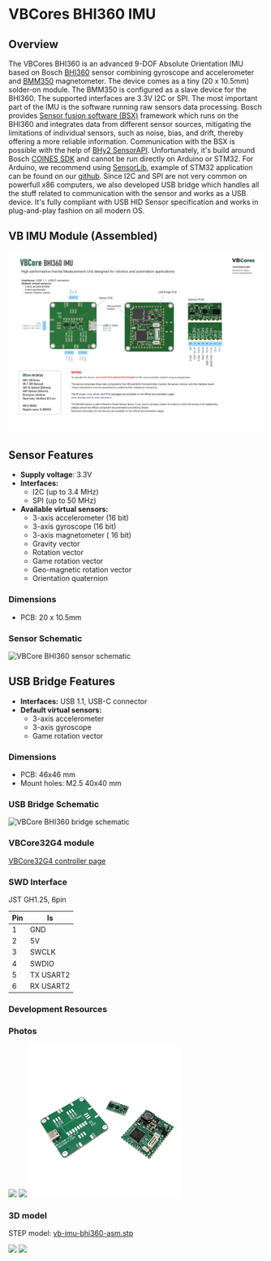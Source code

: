 # VBCores BHI360 IMU
## Overview 
The VBCores BHI360 is an advanced 9-DOF Absolute Orientation IMU based on Bosch [BHI360](https://www.bosch-sensortec.com/products/smart-sensor-systems/bhi360/) sensor combining gyroscope and accelerometer and [BMM350](https://www.bosch-sensortec.com/products/motion-sensors/magnetometers/bmm350/) magnetometer. The device comes as a tiny (20 x 10.5mm) solder-on module. The BMM350 is configured as a slave device for the BHI360. The supported interfaces are 3.3V I2C or SPI.
The most important part of the IMU is the software running raw sensors data processing. Bosch provides [Sensor fusion software (BSX)](https://www.bosch-sensortec.com/media/boschsensortec/downloads/application_notes_1/bst-bhi260_bhi360-an002.pdf) framework which runs on the BHI360 and integrates data from different sensor sources, mitigating the limitations of individual sensors, such as noise, bias, and drift, thereby offering a more reliable information. Communication with the BSX is possible with the help of [BHy2 SensorAPI](https://github.com/boschsensortec/BHY2_SensorAPI). Unfortunately, it's build around Bosch [COINES SDK](https://www.bosch-sensortec.com/software-tools/tools/coines/) and cannot be run directly on Arduino or STM32. For Arduino, we recommend using [SensorLib](https://github.com/lewisxhe/SensorLib), example of STM32 application can be found on our [github](https://github.com/Dmivaka/STM32-HAL-BHI360).
Since I2C and SPI are not very common on powerfull x86 computers, we also developed USB bridge which handles all the stuff related to communication with the sensor and works as a USB device. It's fully compliant with USB HID Sensor specification and works in plug-and-play fashion on all modern OS.

## VB IMU Module (Assembled)
![VBCore BHI360 module](vb-imu-bhi360-pinout.png) 


## Sensor Features
- **Supply voltage**: 3.3V
- **Interfaces:**
	- I2C (up to 3.4 MHz)
	- SPI (up to 50 MHz)
- **Available virtual sensors:**
	- 3-axis accelerometer 	(16 bit)
	- 3-axis gyroscope (16 bit)
	- 3-axis magnetometer (	16 bit)
	- Gravity vector
	- Rotation vector
	- Game rotation vector
	- Geo-magnetic rotation vector
	- Orientation quaternion

### Dimensions
- PCB: 20 x 10.5mm

### Sensor Schematic
![VBCore BHI360 sensor schematic](vb-imu-bhi360-sensor_schematic.png)

## USB Bridge Features
- **Interfaces:** USB 1.1, USB-C connector
- **Default virtual sensors:**
	- 3-axis accelerometer
	- 3-axis gyroscope
	- Game rotation vector

### Dimensions
- PCB: 46x46 mm
- Mount holes: M2.5 40x40 mm 

### USB Bridge Schematic
![VBCore BHI360 bridge schematic](vb-imu-bhi360-bridge_schematic.png)

### VBCore32G4 module
[VBCore32G4 controller page](https://github.com/VBCores/VBCores_files/tree/main/01-VB-Core32G4) 

### SWD Interface

JST GH1.25, 6pin

| Pin      | Is           | 
| -------- | -------------|
| 1        | GND          |
| 2        | 5V           |
| 3        | SWCLK        |
| 4        | SWDIO        |
| 5        | TX USART2    |
| 6        | RX USART2    |

### Development Resources




### Photos
<p float="left">
<img src="vb-imu-bhi360-1.jpg" width="300">
<img src="vb-imu-bhi360-2.jpg" width="300">
<img src="vb-imu-bhi360-3.jpg" width="300">
</p>

### 3D model
STEP model: [vb-imu-bhi360-asm.stp](vb-imu-bhi360-asm.stp)
<p float="left">
<img src="vb-imu-bhi360-render_1.png" width="300">
<img src="vb-imu-bhi360-render_2.png" width="300">
</p>